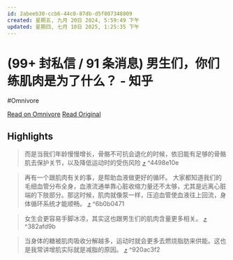 ```yaml
---
id: 2abeeb30-ccb6-44c0-87db-d5f807348809
created: 星期五, 九月 20日 2024, 5:59:49 下午
updated: 星期四, 七月 10日 2025, 1:25:35 下午
---
```


# (99+ 封私信 / 91 条消息) 男生们，你们练肌肉是为了什么？ - 知乎
#Omnivore

[Read on Omnivore](https://omnivore.app/me/99-91-19078d76012)
[Read Original](https://www.zhihu.com/question/514064484/answer/2554853955)

## Highlights

> 而是当我们年龄慢慢增长，骨骼不可抗会退化的时候，依旧能有足够的骨骼肌去保护关节，以及降低运动时的受伤风险 [⤴️](https://omnivore.app/me/99-91-19078d76012#4498e10e-d0d9-4654-98e3-f92aa2e20733)  ^4498e10e

> 再有一个跟肌肉有关的事，是帮助血液做更好的循环。
> 大家都知道我们的毛细血管分布全身，血液流通单靠心脏收缩力量还不太够，尤其是远离心脏端的下肢部分。那这时候，肌肉就像泵一样，压迫血管使血液往上回流，身体循环系统才能顺畅。 [⤴️](https://omnivore.app/me/99-91-19078d76012#6b0b0471-a087-4852-ac88-00453be6fe9e)  ^6b0b0471

> 女生会更容易手脚冰凉，其实这也跟男生们的肌肉含量更多相关。 [⤴️](https://omnivore.app/me/99-91-19078d76012#382afd9b-ad65-4edf-b893-e3c503780b37)  ^382afd9b

> 当身体的糖被肌肉吸收分解越多，运动时就会更多去燃烧脂肪来供能。这也是我常讲增肌实际就是减脂的原因。 [⤴️](https://omnivore.app/me/99-91-19078d76012#920ac3f2-55e3-44c0-aa94-1c0aaac91ba3)  ^920ac3f2

